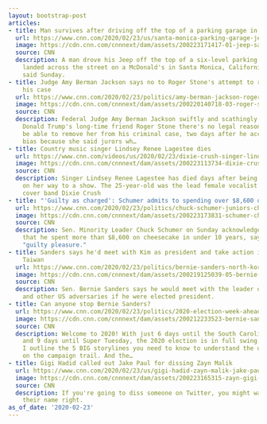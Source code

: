 ```yaml
---
layout: bootstrap-post
articles:
- title: Man survives after driving off the top of a parking garage in California
  url: https://www.cnn.com/2020/02/23/us/santa-monica-parking-garage-jeep-trnd/index.html
  image: https://cdn.cnn.com/cnnnext/dam/assets/200223171417-01-jeep-santa-monica-super-tease.jpg
  source: CNN
  description: A man drove his Jeep off the top of a six-level parking garage and
    landed across the street on a McDonald's in Santa Monica, California, authorities
    said Sunday.
- title: Judge Amy Berman Jackson says no to Roger Stone's attempt to remove her from
    his case
  url: https://www.cnn.com/2020/02/23/politics/amy-berman-jackson-roger-stone-case/index.html
  image: https://cdn.cnn.com/cnnnext/dam/assets/200220140718-03-roger-stone-0220-super-tease.jpg
  source: CNN
  description: Federal Judge Amy Berman Jackson swiftly and scathingly told President
    Donald Trump's long-time friend Roger Stone there's no legal reason he should
    be able to remove her from his criminal case, two days after he accused her of
    bias because she said jurors wh…
- title: Country music singer Lindsey Renee Lagestee dies
  url: https://www.cnn.com/videos/us/2020/02/23/dixie-crush-singer-lindsey-renee-country-band-death-orig.cnn
  image: https://cdn.cnn.com/cnnnext/dam/assets/200223113734-dixie-crush-singer-super-tease.jpg
  source: CNN
  description: Singer Lindsey Renee Lagestee has died days after being hit by a car
    on her way to a show. The 25-year-old was the lead female vocalist of the country
    cover band Dixie Crush
- title: "'Guilty as charged': Schumer admits to spending over $8,600 on cheesecake"
  url: https://www.cnn.com/2020/02/23/politics/chuck-schumer-juniors-cheesecake/index.html
  image: https://cdn.cnn.com/cnnnext/dam/assets/200223173831-schumer-cheesecake-super-tease.jpg
  source: CNN
  description: Sen. Minority Leader Chuck Schumer on Sunday acknowledged a report
    that he spent more than $8,600 on cheesecake in under 10 years, saying it is his
    "guilty pleasure."
- title: Sanders says he'd meet with Kim as president and take action if China invaded
    Taiwan
  url: https://www.cnn.com/2020/02/23/politics/bernie-sanders-north-korea-meeting-military-force-china-taiwan/index.html
  image: https://cdn.cnn.com/cnnnext/dam/assets/200219125039-05-bernie-sanders-nevada-0215-super-tease.jpg
  source: CNN
  description: Sen. Bernie Sanders says he would meet with the leader of North Korea
    and other US adversaries if he were elected president.
- title: Can anyone stop Bernie Sanders?
  url: https://www.cnn.com/2020/02/23/politics/2020-election-week-ahead/index.html
  image: https://cdn.cnn.com/cnnnext/dam/assets/200212233523-bernie-sanders-momentum-delegados-iowa-new-hampshire-democratas-pkg-explainer-juan-carlos-lopez-dusa-00020228-super-tease.jpg
  source: CNN
  description: Welcome to 2020! With just 6 days until the South Carolina primary
    and 9 days until Super Tuesday, the 2020 election is in full swing. Every Sunday,
    I outline the 5 BIG storylines you need to know to understand the upcoming week
    on the campaign trail. And the…
- title: Gigi Hadid called out Jake Paul for dissing Zayn Malik
  url: https://www.cnn.com/2020/02/23/us/gigi-hadid-zayn-malik-jake-paul-trnd/index.html
  image: https://cdn.cnn.com/cnnnext/dam/assets/200223165315-zayn-gigi-0111-restricted-super-tease.jpg
  source: CNN
  description: If you're going to diss someone on Twitter, you might want to try spelling
    their name right.
as_of_date: '2020-02-23'
---
```



